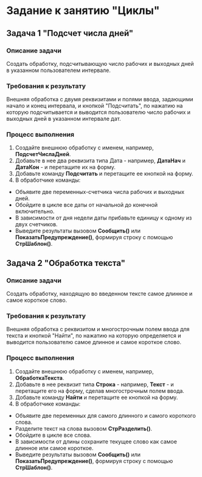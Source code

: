 # Задание к занятию "Циклы"

## Задача 1 "Подсчет числа дней"

### Описание задачи
Создать обработку, подсчитывающую число рабочих и выходных дней в указанном пользователем интервале.

### Требования к результату
Внешняя обработка с двумя реквизитами и полями ввода, задающими начало и конец интервала, и кнопкой "Подсчитать", по нажатию на которую подсчитывается и выводится пользователю число рабочих и выходных дней в указанном интервале дат.

### Процесс выполнения
1. Создайте внешнюю обработку с именем, например, **ПодсчетЧислаДней**.
2. Добавьте в нее два реквизита типа Дата - например, **ДатаНач** и **ДатаКон** - и перетащите их на форму.
3. Добавьте команду **Подсчитать** и перетащите ее кнопкой на форму.
4. В обработчике команды:
* Объявите две переменных-счетчика числа рабочих и выходных дней.
* Обойдите в цикле все даты от начальной до конечной включительно.
* В зависимости от дня недели даты прибавьте единицу к одному из двух счетчиков.
* Выведите результаты вызовом **Сообщить()** или **ПоказатьПредупреждение()**, формируя строку с помощью **СтрШаблон()**.


## Задача 2 "Обработка текста"

### Описание задачи
Создать обработку, находящую во введенном тексте самое длинное и самое короткое слово.

### Требования к результату
Внешняя обработка с реквизитом и многострочным полем ввода для текста и кнопкой "Найти", по нажатию на которую определяется и выводится пользователю самое длинное и самое короткое слово.

### Процесс выполнения
1. Создайте внешнюю обработку с именем, например, **ОбработкаТекста**.
2. Добавьте в нее реквизит типа **Строка** - например, **Текст** - и перетащите его на форму, сделав многострочным полем ввода.
3. Добавьте команду **Найти** и перетащите ее кнопкой на форму.
4. В обработчике команды:
* Объявите две переменных для самого длинного и самого короткого слова.
* Разделите текст на слова вызовом **СтрРазделить()**.
* Обойдите в цикле все слова.
* В зависимости от длины сохраните текущее слово как самое длинное или самое короткое.
* Выведите результаты вызовом **Сообщить()** или **ПоказатьПредупреждение()**, формируя строку с помощью **СтрШаблон()**.
